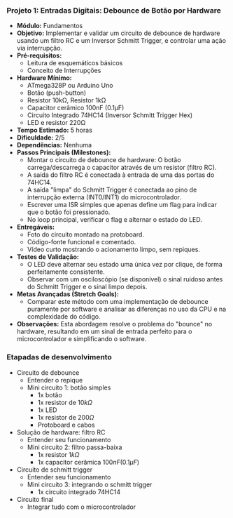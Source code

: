 ### Projeto 1: Entradas Digitais: Debounce de Botão por Hardware

- **Módulo:** Fundamentos
- **Objetivo:** Implementar e validar um circuito de debounce de hardware usando um filtro RC e um Inversor Schmitt Trigger, e controlar uma ação via interrupção.
- **Pré-requisitos:**
  - Leitura de esquemáticos básicos
  - Conceito de Interrupções
- **Hardware Mínimo:**
  - ATmega328P ou Arduino Uno
  - Botão (push-button)
  - Resistor 10kΩ, Resistor 1kΩ
  - Capacitor cerâmico 100nF (0.1µF)
  - Circuito Integrado 74HC14 (Inversor Schmitt Trigger Hex)
  - LED e resistor 220Ω
- **Tempo Estimado:** 5 horas
- **Dificuldade:** 2/5
- **Dependências:** Nenhuma
- **Passos Principais (Milestones):**
  - Montar o circuito de debounce de hardware: O botão carrega/descarrega o capacitor através de um resistor (filtro RC).
  - A saída do filtro RC é conectada à entrada de uma das portas do 74HC14.
  - A saída "limpa" do Schmitt Trigger é conectada ao pino de interrupção externa (INT0/INT1) do microcontrolador.
  - Escrever uma ISR simples que apenas define um flag para indicar que o botão foi pressionado.
  - No loop principal, verificar o flag e alternar o estado do LED.
- **Entregáveis:**
  - Foto do circuito montado na protoboard.
  - Código-fonte funcional e comentado.
  - Vídeo curto mostrando o acionamento limpo, sem repiques.
- **Testes de Validação:**
  - O LED deve alternar seu estado uma única vez por clique, de forma perfeitamente consistente.
  - Observar com um osciloscópio (se disponível) o sinal ruidoso antes do Schmitt Trigger e o sinal limpo depois.
- **Metas Avançadas (Stretch Goals):**
  - Comparar este método com uma implementação de debounce puramente por software e analisar as diferenças no uso da CPU e na complexidade do código.
- **Observações:** Esta abordagem resolve o problema do "bounce" no hardware, resultando em um sinal de entrada perfeito para o microcontrolador e simplificando o software.


### Etapadas de desenvolvimento
- Circuito de debounce
    - Entender o repique
    - Mini circuito 1: botão simples
        - 1x botão
        - 1x resistor de $10k\Omega$
        - 1x LED
        - 1x resistor de $200\Omega$
        - Protoboard e cabos
- Solução de hardware: filtro RC
    - Entender seu funcionamento
    - Mini circuito 2: filtro passa-baixa
        - 1x resistor $1k\Omega$
        - 1x capacitor cerâmica $100nF (0.1µF)$
- Circuito de schmitt trigger
    - Entender seu funcionamento
    - Mini circuito 3:  integrando o schmitt trigger
        - 1x circuito integrado 74HC14
- Circuito final
    - Integrar tudo com o microcontrolador